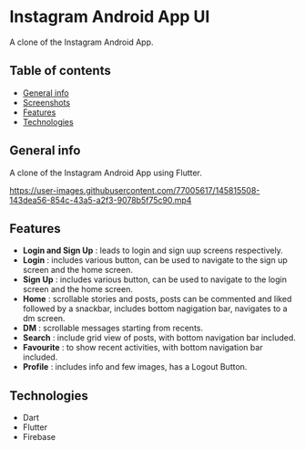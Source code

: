 # Instagram Android App UI 
A clone of the Instagram Android App.

## Table of contents
* [General info](#general-info)
* [Screenshots](#screenshots)
* [Features](#features)
* [Technologies](#technologies)

## General info
A clone of the Instagram Android App using Flutter.




https://user-images.githubusercontent.com/77005617/145815508-143dea56-854c-43a5-a2f3-9078b5f75c90.mp4



## Features
* **Login and Sign Up** : leads to login and sign uup screens respectively.
* **Login** : includes various button, can be used to navigate to the sign up screen and the home screen.
* **Sign Up** : includes various button, can be used to navigate to the login screen and the home screen.
* **Home** : scrollable stories and posts, posts can be commented and liked followed by a snackbar, includes bottom nagigation bar, navigates to a dm screen.
* **DM** : scrollable messages starting from recents.
* **Search** : include grid view of posts, with bottom navigation bar included.
* **Favourite** : to show recent activities, with bottom navigation bar included.
* **Profile** : includes info and few images, has a Logout Button.

## Technologies
* Dart
* Flutter
* Firebase
